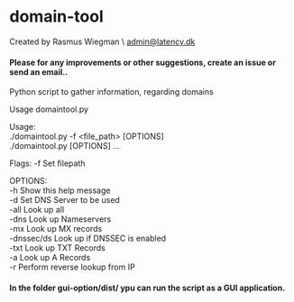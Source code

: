 # domain-tool

Created by Rasmus Wiegman \ admin@latency.dk
      
<h4>Please for any improvements or other suggestions, create an issue or send an email..</h4>


Python script to gather information, regarding domains

Usage domaintool.py

 Usage: 
<br>
./domaintool.py -f <file_path> [OPTIONS]
<br>
./domaintool.py [OPTIONS] <domain1> <domain2> ...

Flags:
   -f           Set filepath


OPTIONS:<br>
  -h            Show this help message <br>
  -d            Set DNS Server to be used <br>
  -all          Look up all <br>
  -dns          Look up Nameservers <br>
  -mx           Look up MX records <br>
  -dnssec/ds    Look up if DNSSEC is enabled <br>
  -txt          Look up TXT Records <br>
  -a            Look up A Records <br>
  -r            Perform reverse lookup from IP <br>


<h4>In the folder gui-option/dist/ ypu can run the script as a GUI application.</h4>
